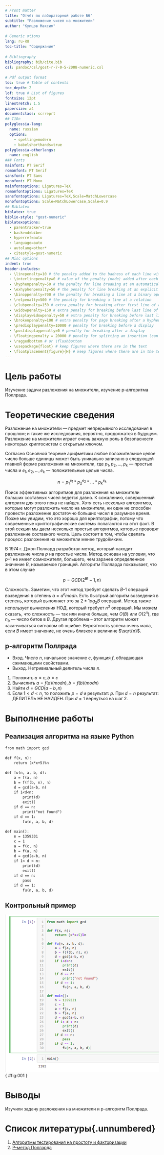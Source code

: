 ```yaml
---
# Front matter
title: "Отчёт по лабораторной работе №6"
subtitle: "Разложение чисел на множители"
author: "Купцов Максим"

# Generic otions
lang: ru-RU
toc-title: "Содержание"

# Bibliography
bibliography: bib/cite.bib
csl: pandoc/csl/gost-r-7-0-5-2008-numeric.csl

# Pdf output format
toc: true # Table of contents
toc_depth: 2
lof: true # List of figures
fontsize: 12pt
linestretch: 1.5
papersize: a4
documentclass: scrreprt
## I18n
polyglossia-lang:
  name: russian
  options:
	- spelling=modern
	- babelshorthands=true
polyglossia-otherlangs:
  name: english
### Fonts
mainfont: PT Serif
romanfont: PT Serif
sansfont: PT Sans
monofont: PT Mono
mainfontoptions: Ligatures=TeX
romanfontoptions: Ligatures=TeX
sansfontoptions: Ligatures=TeX,Scale=MatchLowercase
monofontoptions: Scale=MatchLowercase,Scale=0.9
## Biblatex
biblatex: true
biblio-style: "gost-numeric"
biblatexoptions:
  - parentracker=true
  - backend=biber
  - hyperref=auto
  - language=auto
  - autolang=other*
  - citestyle=gost-numeric
## Misc options
indent: true
header-includes:
  - \linepenalty=10 # the penalty added to the badness of each line within a paragraph (no associated penalty node) Increasing the value makes tex try to have fewer lines in the paragraph.
  - \interlinepenalty=0 # value of the penalty (node) added after each line of a paragraph.
  - \hyphenpenalty=50 # the penalty for line breaking at an automatically inserted hyphen
  - \exhyphenpenalty=50 # the penalty for line breaking at an explicit hyphen
  - \binoppenalty=700 # the penalty for breaking a line at a binary operator
  - \relpenalty=500 # the penalty for breaking a line at a relation
  - \clubpenalty=150 # extra penalty for breaking after first line of a paragraph
  - \widowpenalty=150 # extra penalty for breaking before last line of a paragraph
  - \displaywidowpenalty=50 # extra penalty for breaking before last line before a display math
  - \brokenpenalty=100 # extra penalty for page breaking after a hyphenated line
  - \predisplaypenalty=10000 # penalty for breaking before a display
  - \postdisplaypenalty=0 # penalty for breaking after a display
  - \floatingpenalty = 20000 # penalty for splitting an insertion (can only be split footnote in standard LaTeX)
  - \raggedbottom # or \flushbottom
  - \usepackage{float} # keep figures where there are in the text
  - \floatplacement{figure}{H} # keep figures where there are in the text
---
```


# Цель работы

Изучение задачи разложения на множители, изучение p-алгоритма Поллрада.

# Теоретические сведения

Разложение на множители — предмет непрерывного исследования в прошлом; и такие же исследования, вероятно, продолжатся в будущем. Разложение на множители играет очень важную роль в безопасности некоторых криптосистем с открытым ключом.

Согласно Основной теореме арифметики любое положительное целое число больше единицы может быть уникально записано в следующей главной форме разложения на множители, где $p_1, p_2, ..., p_k$ — простые числа и $e_1, e_2, ..., e_k$ — положительные целые числа.

$$n=p^{e_1}_1 * p^{e_2}_2 * ... * p^{e_k}_k$$

Поиск эффективных алгоритмов для разложения на множители больших составных чисел ведется давно. К сожалению, совершенный алгоритм для этого пока не найден. Хотя есть несколько алгоритмов, которые могут разложить число на множители, ни один не способен провести разложение достаточно больших чисел в разумное время. Позже мы увидим, что это хорошо для криптографии, потому что современные криптографические системы полагаются на этот факт. В этой секции мы даем несколько простых алгоритмов, которые проводят разложение составного числа. Цель состоит в том, чтобы сделать процесс разложения на множители менее трудоёмким.

В 1974 г. Джон Поллард разработал метод, который находит разложение числа $p$ на простые числа. Метод основан на условии, что $p – 1$ не имеет сомножителя, большего, чем заранее определенное значение $B$, называемое границей. Алгоритм Полларда показывает, что в этом случае

$$p = GCD(2^{B!}-1,n)$$

Сложность. Заметим, что этот метод требует сделать $B – 1$ операций возведения в степень $a = a^e mod n$. Есть быстрый алгоритм возведения в степень, который выполняет это за $2*1og_2 B$ операций. Метод также использует вычисления НОД, который требует $n^3$ операций. Мы можем сказать, что сложность — так или иначе больше, чем $O(B)$ или $O(2^n)$, где $n_b$ — число битов в $B$. Другая проблема – этот алгоритм может заканчиваться сигналом об ошибке. Вероятность успеха очень мала, если $B$ имеет значение, не очень близкое к величине $\sqrt{n}$.

## p-алгоритм Поллрада

* Вход. Число $n$, начальное значение $c$, функция $f$, обладающая сжимающими свойствами.
* Выход. Нетривиальный делитель числа $n$.

1. Положить $a=c, b=c$
2. Вычислить $a=f(a)(mod n), b=f(b)(mod n)$
3. Найти $d = GCD(a-b, n)$
4. Если $1<d<n$, то положить $p=d$ и результат: $p$. При $d=n$ результат: ДЕЛИТЕЛЬ НЕ НАЙДЕН. При $d=1$ вернуться на шаг 2.

# Выполнение работы

## Реализация алгоритма на языке Python

```
from math import gcd

def f(x, n):
    return (x*x+5)%n

def fu(n, a, b, d):
    a = f(a, n)
    b = f(f(b, n), n)
    d = gcd(a-b, n)
    if 1<d<n:
        print(d)
        exit()
    if d == n:
        print("not found")
    if d == 1:
        fu(n, a, b, d)
        
def main():
    n = 1359331
    c = 1
    a = f(c, n)
    b = f(a, n)
    d = gcd(a-b, n)
    if 1< d < n:
        print(d)
        exit()
    if d == n:
        pass
    if d == 1:
        fu(n, a, b, d)
```

## Контрольный пример

![Работа алгоритма](image/0.png){ #fig:001 }

# Выводы

Изучили задачу разложения на множители и p-алгоритм Поллрада.

# Список литературы{.unnumbered}

1. [Алгоритмы тестирования на простоту и факторизации](https://habr.com/ru/post/521876/)
2. [P-метод Полларда](https://ru.bmstu.wiki/P-метод_Полларда)
